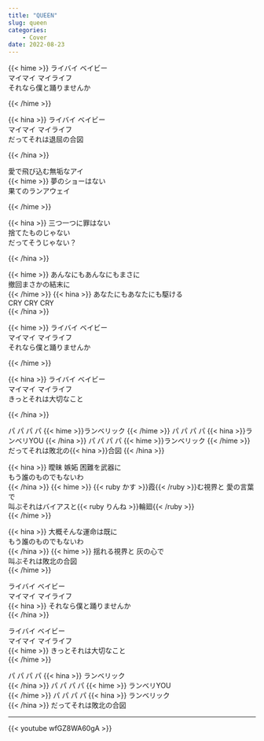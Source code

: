 ```yaml
---
title: "QUEEN"
slug: queen
categories:
    - Cover
date: 2022-08-23
---
```


{{< hime >}}
ライバイ ベイビー  
マイマイ マイライフ  
それなら僕と踊りませんか  

{{< /hime >}}

{{< hina >}}
ライバイ ベイビー  
マイマイ マイライフ  
だってそれは退屈の合図  

{{< /hina >}}

愛で飛び込む無垢なアイ  
{{< hime >}}
夢のショーはない  
果てのランアウェイ  

{{< /hime >}}

{{< hina >}}
三つ一つに罪はない  
捨てたものじゃない  
だってそうじゃない？  

{{< /hina >}}

{{< hime >}}
あんなにもあんなにもまさに  
撤回まさかの結末に  
{{< /hime >}}
{{< hina >}}
あなたにもあなたにも駆ける  
CRY CRY CRY  
{{< /hina >}}

{{< hime >}}
ライバイ ベイビー  
マイマイ マイライフ  
それなら僕と踊りませんか  

{{< /hime >}}

{{< hina >}}
ライバイ ベイビー  
マイマイ マイライフ  
きっとそれは大切なこと  

{{< /hina >}}

パ パ パ パ {{< hime >}}ランベリック  {{< /hime >}}
パ パ パ パ {{< hina >}}ランベリYOU  {{< /hina >}}
パ パ パ パ {{< hime >}}ランベリック  {{< /hime >}}
だってそれは敗北の{{< hina >}}合図  {{< /hina >}}

{{< hina >}}
曖昧 嫉妬 困難を武器に  
もう誰のものでもないわ  
{{< /hina >}}
{{< hime >}}
{{< ruby かす >}}霞{{< /ruby >}}む視界と 愛の言葉で  
叫ぶそれはバイアスと{{< ruby りんね >}}輪廻{{< /ruby >}}  
{{< /hime >}}

{{< hina >}}
大概そんな運命は既に  
もう誰のものでもないわ  
{{< /hina >}}
{{< hime >}}
揺れる視界と 灰の心で  
叫ぶそれは敗北の合図  
{{< /hime >}}

ライバイ ベイビー  
マイマイ マイライフ  
{{< hina >}}
それなら僕と踊りませんか  
{{< /hina >}}

ライバイ ベイビー  
マイマイ マイライフ  
{{< hime >}}
きっとそれは大切なこと  
{{< /hime >}}

パ パ パ パ 
{{< hina >}}
ランベリック  
{{< /hina >}}
パ パ パ パ 
{{< hime >}}
ランベリYOU  
{{< /hime >}}
パ パ パ パ 
{{< hina >}}
ランベリック  
{{< /hina >}}
だってそれは敗北の合図  

---

{{< youtube wfGZ8WA60gA >}}